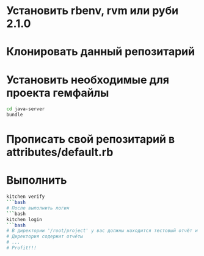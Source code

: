 # Установить rbenv, rvm или руби 2.1.0
# Клонировать данный репозитарий 
# Установить необходимые для проекта гемфайлы
```bash
cd java-server
bundle 
```
# Прописать свой репозитарий в attributes/default.rb
# Выполнить 
```bash
kitchen verify 
```bash
# После выполнить логин 
```bash
kitchen login 
```bash
# В директории '/root/project' у вас должны находится тестовый отчёт и отчёт о покрытии
# Директория содержит отчёты
# ...
# Profit!!!